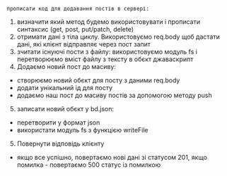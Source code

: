 `прописати код для додавання постів в сервері:`

1. визначити який метод будемо використовувати і прописати синтаксис (get, post, put/patch, delete)
2. отримати дані з тіла циклу. Використовуємо req.body щоб дастати дані, які клієнт відправляє через пост запит
3. зчитати існуючі пости з файлу:
використовуємо модуль fs і перетворюємо вміст файлу з тексту в обєкт джаваскрипт
4. Додаємо новий пост до масиву:
 - створюємо новий обєкт для посту з даними req.body
 - додати унікальний ід для посту
 - додаємо наш пост до масиву постів за допомогою методу push

 5. записати новий обєкт у bd.json:
 - перетворити у формат json
  - використати модуль fs з функцією writeFile

  5. Повернути відповідь клієнту
  - якщо все успішно, повертаємо нові дані зі статусом 201, якщо помилка - повертаємо 500 статус із помилкою
